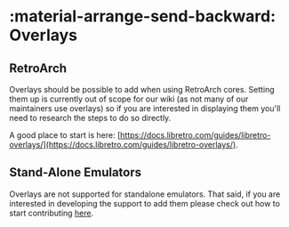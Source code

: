 # :material-arrange-send-backward: Overlays

## RetroArch

Overlays should be possible to add when using RetroArch cores.  Setting them up is currently out of scope for our wiki (as not many of our maintainers use overlays) so if you are interested in displaying them you'll need to research the steps to do so directly. 

A good place to start is here: [https://docs.libretro.com/guides/libretro-overlays/](https://docs.libretro.com/guides/libretro-overlays/).

## Stand-Alone Emulators

Overlays are not supported for standalone emulators.  That said, if you are interested in developing the support to add them please check out how to start contributing [here](../../contribute/).